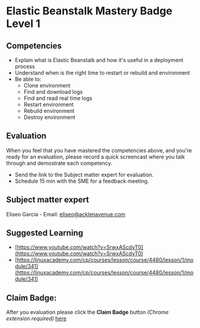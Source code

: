 # Elastic Beanstalk Mastery Badge Level 1

## Competencies

 - Explain what is Elastic Beanstalk and how it's useful in a deployment process
 - Understand when is the right time to restart or rebuild and environment
 - Be able to:
	- Clone environment
	- Find and download logs
	- Find and read real time logs
	- Restart environment
	- Rebuild environment
	- Destroy environment

## Evaluation

When you feel that you have mastered the competencies above, and you're ready for an evaluation, please record a quick screencast where you talk through and demostrate each competency.
- Send the link to the Subject matter expert for evaluation.
- Schedule 15 min with the SME for a feedback meeting.

## Subject matter expert
Eliseo Garcia - Email: eliseo@acklenavenue.com

## Suggested Learning

 - [https://www.youtube.com/watch?v=SrwxAScdyT0](https://www.youtube.com/watch?v=SrwxAScdyT0)
 - [https://linuxacademy.com/cp/courses/lesson/course/4480/lesson/1/module/341](https://linuxacademy.com/cp/courses/lesson/course/4480/lesson/1/module/341)

## Claim Badge:
After you evaluation please click the **Claim Badge** button *(Chrome extension required)* [here](https://acklenavenue.badgr.com/public/badges/8_N1xeRlQYep1e6docrSVQ)
